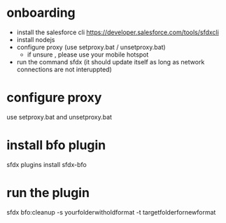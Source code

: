 # onboarding

* install the salesforce cli https://developer.salesforce.com/tools/sfdxcli
* install nodejs
* configure proxy (use setproxy.bat / unsetproxy.bat)
  * if unsure , please use your mobile hotspot
* run the command sfdx (it should update itself as long as network connections are not interuppted)

# configure proxy

use setproxy.bat and unsetproxy.bat

# install bfo plugin

sfdx plugins install sfdx-bfo

# run the plugin

sfdx bfo:cleanup -s yourfolderwitholdformat -t targetfolderfornewformat
